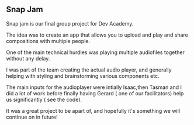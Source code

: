 ## Snap Jam ##

Snap jam is our final group project for Dev Academy.

The idea was to create an app that allows you to upload and play and share compositions with multiple people.

One of the main technical hurdles was playing multiple audiofiles together without any delay. 

I was part of the team creating the actual audio player, and generally helping with styling and brainstorming various components etc.

The main inputs for the audioplayer were intially Isaac,then Tasman and I did a lot of work before finally having Gerard ( one of our facilitators) help us significantly ( see the code).

It was a great project to be apart of, and hopefully it's something we will continue on in future!

